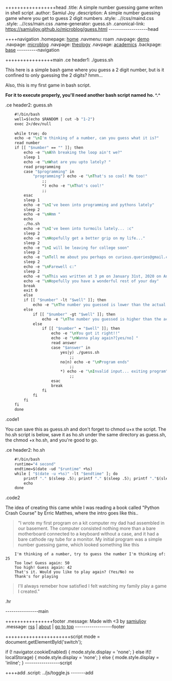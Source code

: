 +++++++++++++++++head
.title: A simple number guessing game writen in shell script
.author: Samiul Joy
.description: A simple number guessing game where you get to guess 2 digit numbers
.style: ..//css/maind.css
.style: ..//css/main.css
.name-generator: guess.sh
.canonical-link: https://samiuljoy.github.io/microblog/guess.html
-------------------head


++++navigation
.homepage: [home](..//index.html)
.navmenu: roam
.navpage: [demo](..//demo/base.html)
.navpage: [microblog](..//microblog/base.html)
.navpage: [theology](..//theology/base.html)
.navpage: [academics](..//academics/base.html)
.backpage: [base](base.html)
----------navigation

++++++++++++++++main
.ce header1: ./guess.sh

This here is a simple bash game where you guess a 2 digit number, but is it confined to only guessing the 2 digits? hmm...

Also, this is my first game in bash script.

__For it to execute properly, you'll need another bash script named ho. ^.^__

.ce header2: guess.sh

```1
	#!/bin/bash
	well=$(echo $RANDOM | cut -b "1-2")
	exec 2>/dev/null
	
	while true; do
	echo -e "\nI'm thinking of a number, can you guess what it is?"
	read number
	if [[ "$number" == "" ]]; then
	    echo -e "\nAhh breaking the loop ain't we?"
	    sleep 1
	    echo -e "\nWhat are you upto lately? "
	    read programming
	    case "$programming" in
	        "programming") echo -e "\nThat's so cool! Me too!"
	            ;;
	            *) echo -e "\nThat's cool!"
	            ;;
	    esac
	    sleep 1
	    echo -e "\nI've been into programming and pythons lately"
	    sleep 2
	    echo -e "\nHmm "
	    echo
	    ./ho.sh
	    echo -e "\nI've been into turmoils lately... :c"
	    sleep 2
	    echo -e "\nHopefully get a better grip on my life..."
	    sleep 2
	    echo -e "\nI will be leaving for college soon"
	    sleep 2
	    echo -e "\nTell me about you perhaps on curious.queries@gmail.com?"
	    sleep 2
	    echo -e "\nFarewell c:"
	    sleep 2
	    echo -e "\nThis was written at 3 pm on January 31st, 2020 on Android 5.1.1 with an app called termux and with vim editor"
	    echo -e "\nHopefully you have a wonderful rest of your day"
	    break
	    exit 0
	    else
	    if [[ "$number" -lt "$well" ]]; then
	        echo -e "\nThe number you guessed is lower than the actual value.."
	    else
	        if [[ "$number" -gt "$well" ]]; then
	            echo -e "\nThe number you guessed is higher than the actual value..."
	        else
	            if [[ "$number" = "$well" ]]; then
	                echo -e "\nYou got it right!!"
	                echo -e "\nWanna play again?[yes/no] "
	                read answer
	                case "$answer" in
	                    yes|y) ./guess.sh
	                        ;;
	                    no|n) echo -e "\nProgram ends"
	                        ;;
	                    *) echo -e "\nInvalid input... exiting program"
	                        ;;
	                esac
	                break
	            fi
	        fi
	    fi
	fi
	done
```
.code1

You can save this as guess.sh and don't forget to chmod u+x the script. The ho.sh script is below, save it as ho.sh under the same directory as guess.sh, the chmod +x ho.sh, and you're good to go.

.ce header2: ho.sh

```2
	#!/bin/bash
	runtime="4 second"
	endtime=$(date -ud "$runtime" +%s)
	while [ "$(date -u +%s)" -lt "$endtime" ]; do
		printf "." $(sleep .5); printf "." $(sleep .5); printf "."$(sleep 0.5);
		echo
	done
```
.code2

The idea of creating this came while I was reading a book called "Python Crash Course" by Erric Matthes, where the intro goes like this..

> "I wrote my first program on a kit computer my dad had assembled in our basement. The computer consisted nothing more than a bare motherboard connected to a keyboard without a case, and it had a bare cathode ray tube for a monitor. My initial program was a simple number guessing game, which looked something like this


```no
	I'm thinking of a number, try to guess the number I'm thinking of: 25
	Too low! Guess again: 50
	Too high! Guess again: 42
	That's it. Would you like to play again? (Yes/No) no
	Thank's for playing
```


> I'll always remeber how satisfied I felt watching my family play a game I created."

.hr

----------------main

++++++++++++++++footer
.message: Made with <3 by [samiuljoy](https://github.com/samiuljoy)
.message: [rss](/rss.xml) | [about](/about.html) | [go to top](#)
------------------footer

++++++++++++++++++++++script
mode = document.getElementById('switch');

if (! navigator.cookieEnabled) {
	mode.style.display = 'none';
}
else if(! localStorage) {
	mode.style.display = 'none';
}
else {
	mode.style.display = 'inline';
}
-----------------script

++++add
.script: ../js/toggle.js
-------add


